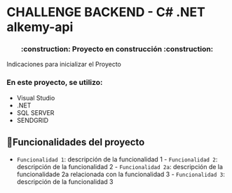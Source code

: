 # CHALLENGE BACKEND - C# .NET alkemy-api
<h3 align="center">
:construction: Proyecto en construcción :construction:
</h3>

Indicaciones para inicializar el Proyecto
### En este proyecto, se utilizo:
 - Visual Studio
 - .NET
 - SQL SERVER
 - SENDGRID
## :hammer:Funcionalidades del proyecto

- `Funcionalidad 1`: descripción de la funcionalidad 
1 - `Funcionalidad 2`: descripción de la funcionalidad 
2 - `Funcionalidad 2a`: descripción de la funcionalidade 2a relacionada con la funcionalidad 
3 - `Funcionalidad 3`: descripción de la funcionalidad 3

